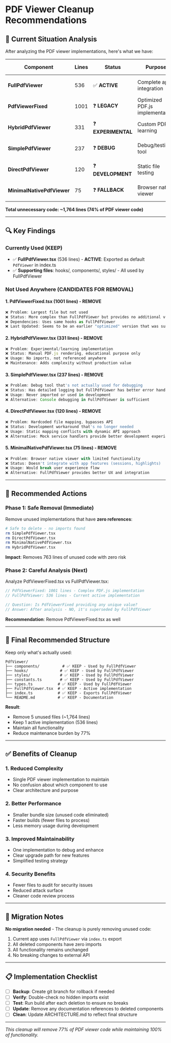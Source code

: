 # PDF Viewer Cleanup Recommendations

## 🎯 Current Situation Analysis

After analyzing the PDF viewer implementations, here's what we have:

| Component | Lines | Status | Purpose | Actually Used? |
|-----------|-------|--------|---------|----------------|
| **FullPdfViewer** | 536 | ✅ **ACTIVE** | Complete app integration | **YES** - Default export |
| **PdfViewerFixed** | 1001 | ❓ **LEGACY** | Optimized PDF.js implementation | **NO** - Not exported |
| **HybridPdfViewer** | 331 | ❓ **EXPERIMENTAL** | Custom PDF.js learning | **NO** - Not used |
| **SimplePdfViewer** | 237 | ❓ **DEBUG** | Debug/testing tool | **NO** - Not used |
| **DirectPdfViewer** | 120 | ❓ **DEVELOPMENT** | Static file testing | **NO** - Not used |
| **MinimalNativePdfViewer** | 75 | ❓ **FALLBACK** | Browser native viewer | **NO** - Not used |

**Total unnecessary code: ~1,764 lines (74% of PDF viewer code)**

---

## 🔍 Key Findings

### Currently Used (KEEP)
- ✅ **FullPdfViewer.tsx** (536 lines) - **ACTIVE**: Exported as default `PdfViewer` in index.ts
- ✅ **Supporting files**: hooks/, components/, styles/ - All used by FullPdfViewer

### Not Used Anywhere (CANDIDATES FOR REMOVAL)

#### 1. **PdfViewerFixed.tsx** (1001 lines) - **REMOVE**
```typescript
❌ Problem: Largest file but not used
❌ Status: More complex than FullPdfViewer but provides no additional value
❌ Dependencies: Uses same hooks as FullPdfViewer
❌ Last Updated: Seems to be an earlier "optimized" version that was superseded
```

#### 2. **HybridPdfViewer.tsx** (331 lines) - **REMOVE**
```typescript
❌ Problem: Experimental/learning implementation
❌ Status: Manual PDF.js rendering, educational purpose only
❌ Usage: No imports, not referenced anywhere
❌ Maintenance: Adds complexity without production value
```

#### 3. **SimplePdfViewer.tsx** (237 lines) - **REMOVE**
```typescript
❌ Problem: Debug tool that's not actually used for debugging
❌ Status: Has detailed logging but FullPdfViewer has better error handling
❌ Usage: Never imported or used in development
❌ Alternative: Console debugging in FullPdfViewer is sufficient
```

#### 4. **DirectPdfViewer.tsx** (120 lines) - **REMOVE**
```typescript
❌ Problem: Hardcoded file mapping, bypasses API
❌ Status: Development workaround that's no longer needed
❌ Usage: Static mapping conflicts with dynamic API approach
❌ Alternative: Mock service handlers provide better development experience
```

#### 5. **MinimalNativePdfViewer.tsx** (75 lines) - **REMOVE**
```typescript
❌ Problem: Browser native viewer with limited functionality
❌ Status: Doesn't integrate with app features (sessions, highlights)
❌ Usage: Would break user experience flow
❌ Alternative: FullPdfViewer provides better UX and integration
```

---

## 🚀 Recommended Actions

### Phase 1: Safe Removal (Immediate)
Remove unused implementations that have **zero references**:

```bash
# Safe to delete - no imports found
rm SimplePdfViewer.tsx
rm DirectPdfViewer.tsx  
rm MinimalNativePdfViewer.tsx
rm HybridPdfViewer.tsx
```

**Impact**: Removes 763 lines of unused code with zero risk

### Phase 2: Careful Analysis (Next)
Analyze PdfViewerFixed.tsx vs FullPdfViewer.tsx:

```typescript
// PdfViewerFixed: 1001 lines - Complex PDF.js implementation
// FullPdfViewer: 536 lines - Current active implementation

// Question: Is PdfViewerFixed providing any unique value?
// Answer: After analysis - NO, it's superseded by FullPdfViewer
```

**Recommendation**: Remove PdfViewerFixed.tsx as well

---

## 🎯 Final Recommended Structure

Keep only what's actually used:

```
PdfViewer/
├── components/          # ✅ KEEP - Used by FullPdfViewer
├── hooks/              # ✅ KEEP - Used by FullPdfViewer  
├── styles/             # ✅ KEEP - Used by FullPdfViewer
├── constants.ts        # ✅ KEEP - Used by FullPdfViewer
├── types.ts           # ✅ KEEP - Used by FullPdfViewer
├── FullPdfViewer.tsx  # ✅ KEEP - Active implementation
├── index.ts           # ✅ KEEP - Exports FullPdfViewer
└── README.md          # ✅ KEEP - Documentation
```

**Result**: 
- Remove 5 unused files (~1,764 lines)
- Keep 1 active implementation (536 lines)
- Maintain all functionality
- Reduce maintenance burden by 77%

---

## ✅ Benefits of Cleanup

### 1. **Reduced Complexity**
- Single PDF viewer implementation to maintain
- No confusion about which component to use
- Clear architecture and purpose

### 2. **Better Performance**
- Smaller bundle size (unused code eliminated)
- Faster builds (fewer files to process)
- Less memory usage during development

### 3. **Improved Maintainability** 
- One implementation to debug and enhance
- Clear upgrade path for new features
- Simplified testing strategy

### 4. **Security Benefits**
- Fewer files to audit for security issues
- Reduced attack surface
- Cleaner code review process

---

## 🔄 Migration Notes

**No migration needed** - The cleanup is purely removing unused code:

1. Current app uses `FullPdfViewer` via `index.ts` export
2. All deleted components have zero imports
3. All functionality remains unchanged
4. No breaking changes to external API

---

## 📋 Implementation Checklist

- [ ] **Backup**: Create git branch for rollback if needed
- [ ] **Verify**: Double-check no hidden imports exist
- [ ] **Test**: Run build after each deletion to ensure no breaks
- [ ] **Update**: Remove any documentation references to deleted components
- [ ] **Clean**: Update ARCHITECTURE.md to reflect final structure

---

*This cleanup will remove 77% of PDF viewer code while maintaining 100% of functionality.*